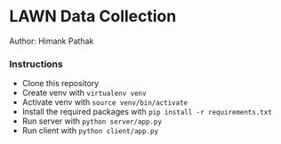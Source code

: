 # LAWN Data Collection
Author: Himank Pathak

### Instructions
- Clone this repository
- Create venv with `virtualenv venv`
- Activate venv with `source venv/bin/activate`
- Install the required packages with `pip install -r requirements.txt`
- Run server with `python server/app.py`
- Run client with `python client/app.py`
